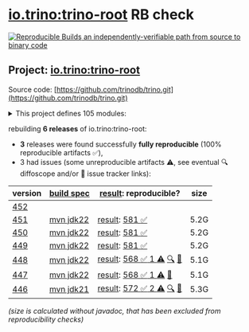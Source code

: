 [io.trino:trino-root](https://central.sonatype.com/artifact/io.trino/trino-root/versions) RB check
=======

[![Reproducible Builds](https://reproducible-builds.org/images/logos/rb.svg) an independently-verifiable path from source to binary code](https://reproducible-builds.org/)

## Project: [io.trino:trino-root](https://central.sonatype.com/artifact/io.trino/trino-root/versions)

Source code: [https://github.com/trinodb/trino.git](https://github.com/trinodb/trino.git)

<details><summary>This project defines 105 modules:</summary>

* [io.trino:trino-accumulo](https://central.sonatype.com/artifact/io.trino/trino-accumulo/451)
* [io.trino:trino-accumulo-iterators](https://central.sonatype.com/artifact/io.trino/trino-accumulo-iterators/451)
* [io.trino:trino-array](https://central.sonatype.com/artifact/io.trino/trino-array/451)
* [io.trino:trino-atop](https://central.sonatype.com/artifact/io.trino/trino-atop/451)
* [io.trino:trino-base-jdbc](https://central.sonatype.com/artifact/io.trino/trino-base-jdbc/451)
* [io.trino:trino-benchmark-queries](https://central.sonatype.com/artifact/io.trino/trino-benchmark-queries/451)
* [io.trino:trino-benchto-benchmarks](https://central.sonatype.com/artifact/io.trino/trino-benchto-benchmarks/451)
* [io.trino:trino-bigquery](https://central.sonatype.com/artifact/io.trino/trino-bigquery/451)
* [io.trino:trino-blackhole](https://central.sonatype.com/artifact/io.trino/trino-blackhole/451)
* [io.trino:trino-cache](https://central.sonatype.com/artifact/io.trino/trino-cache/451)
* [io.trino:trino-cassandra](https://central.sonatype.com/artifact/io.trino/trino-cassandra/451)
* [io.trino:trino-cli](https://central.sonatype.com/artifact/io.trino/trino-cli/451)
* [io.trino:trino-clickhouse](https://central.sonatype.com/artifact/io.trino/trino-clickhouse/451)
* [io.trino:trino-client](https://central.sonatype.com/artifact/io.trino/trino-client/451)
* [io.trino:trino-delta-lake](https://central.sonatype.com/artifact/io.trino/trino-delta-lake/451)
* [io.trino:trino-docs](https://central.sonatype.com/artifact/io.trino/trino-docs/451)
* [io.trino:trino-druid](https://central.sonatype.com/artifact/io.trino/trino-druid/451)
* [io.trino:trino-elasticsearch](https://central.sonatype.com/artifact/io.trino/trino-elasticsearch/451)
* [io.trino:trino-example-http](https://central.sonatype.com/artifact/io.trino/trino-example-http/451)
* [io.trino:trino-example-jdbc](https://central.sonatype.com/artifact/io.trino/trino-example-jdbc/451)
* [io.trino:trino-exchange-filesystem](https://central.sonatype.com/artifact/io.trino/trino-exchange-filesystem/451)
* [io.trino:trino-exchange-hdfs](https://central.sonatype.com/artifact/io.trino/trino-exchange-hdfs/451)
* [io.trino:trino-faulttolerant-tests](https://central.sonatype.com/artifact/io.trino/trino-faulttolerant-tests/451)
* [io.trino:trino-filesystem](https://central.sonatype.com/artifact/io.trino/trino-filesystem/451)
* [io.trino:trino-filesystem-azure](https://central.sonatype.com/artifact/io.trino/trino-filesystem-azure/451)
* [io.trino:trino-filesystem-cache-alluxio](https://central.sonatype.com/artifact/io.trino/trino-filesystem-cache-alluxio/451)
* [io.trino:trino-filesystem-gcs](https://central.sonatype.com/artifact/io.trino/trino-filesystem-gcs/451)
* [io.trino:trino-filesystem-manager](https://central.sonatype.com/artifact/io.trino/trino-filesystem-manager/451)
* [io.trino:trino-filesystem-s3](https://central.sonatype.com/artifact/io.trino/trino-filesystem-s3/451)
* [io.trino:trino-geospatial](https://central.sonatype.com/artifact/io.trino/trino-geospatial/451)
* [io.trino:trino-geospatial-toolkit](https://central.sonatype.com/artifact/io.trino/trino-geospatial-toolkit/451)
* [io.trino:trino-google-sheets](https://central.sonatype.com/artifact/io.trino/trino-google-sheets/451)
* [io.trino:trino-grammar](https://central.sonatype.com/artifact/io.trino/trino-grammar/451)
* [io.trino:trino-hdfs](https://central.sonatype.com/artifact/io.trino/trino-hdfs/451)
* [io.trino:trino-hive](https://central.sonatype.com/artifact/io.trino/trino-hive/451)
* [io.trino:trino-hive-formats](https://central.sonatype.com/artifact/io.trino/trino-hive-formats/451)
* [io.trino:trino-http-event-listener](https://central.sonatype.com/artifact/io.trino/trino-http-event-listener/451)
* [io.trino:trino-http-server-event-listener](https://central.sonatype.com/artifact/io.trino/trino-http-server-event-listener/451)
* [io.trino:trino-hudi](https://central.sonatype.com/artifact/io.trino/trino-hudi/451)
* [io.trino:trino-iceberg](https://central.sonatype.com/artifact/io.trino/trino-iceberg/451)
* [io.trino:trino-ignite](https://central.sonatype.com/artifact/io.trino/trino-ignite/451)
* [io.trino:trino-jdbc](https://central.sonatype.com/artifact/io.trino/trino-jdbc/451)
* [io.trino:trino-jmx](https://central.sonatype.com/artifact/io.trino/trino-jmx/451)
* [io.trino:trino-kafka](https://central.sonatype.com/artifact/io.trino/trino-kafka/451)
* [io.trino:trino-kinesis](https://central.sonatype.com/artifact/io.trino/trino-kinesis/451)
* [io.trino:trino-kudu](https://central.sonatype.com/artifact/io.trino/trino-kudu/451)
* [io.trino:trino-local-file](https://central.sonatype.com/artifact/io.trino/trino-local-file/451)
* [io.trino:trino-main](https://central.sonatype.com/artifact/io.trino/trino-main/451)
* [io.trino:trino-mariadb](https://central.sonatype.com/artifact/io.trino/trino-mariadb/451)
* [io.trino:trino-matching](https://central.sonatype.com/artifact/io.trino/trino-matching/451)
* [io.trino:trino-memory](https://central.sonatype.com/artifact/io.trino/trino-memory/451)
* [io.trino:trino-memory-context](https://central.sonatype.com/artifact/io.trino/trino-memory-context/451)
* [io.trino:trino-ml](https://central.sonatype.com/artifact/io.trino/trino-ml/451)
* [io.trino:trino-mongodb](https://central.sonatype.com/artifact/io.trino/trino-mongodb/451)
* [io.trino:trino-mysql](https://central.sonatype.com/artifact/io.trino/trino-mysql/451)
* [io.trino:trino-mysql-event-listener](https://central.sonatype.com/artifact/io.trino/trino-mysql-event-listener/451)
* [io.trino:trino-opa](https://central.sonatype.com/artifact/io.trino/trino-opa/451)
* [io.trino:trino-openlineage](https://central.sonatype.com/artifact/io.trino/trino-openlineage/451)
* [io.trino:trino-opensearch](https://central.sonatype.com/artifact/io.trino/trino-opensearch/451)
* [io.trino:trino-oracle](https://central.sonatype.com/artifact/io.trino/trino-oracle/451)
* [io.trino:trino-orc](https://central.sonatype.com/artifact/io.trino/trino-orc/451)
* [io.trino:trino-parquet](https://central.sonatype.com/artifact/io.trino/trino-parquet/451)
* [io.trino:trino-parser](https://central.sonatype.com/artifact/io.trino/trino-parser/451)
* [io.trino:trino-password-authenticators](https://central.sonatype.com/artifact/io.trino/trino-password-authenticators/451)
* [io.trino:trino-phoenix5](https://central.sonatype.com/artifact/io.trino/trino-phoenix5/451)
* [io.trino:trino-phoenix5-patched](https://central.sonatype.com/artifact/io.trino/trino-phoenix5-patched/451)
* [io.trino:trino-pinot](https://central.sonatype.com/artifact/io.trino/trino-pinot/451)
* [io.trino:trino-plugin-reader](https://central.sonatype.com/artifact/io.trino/trino-plugin-reader/451)
* [io.trino:trino-plugin-toolkit](https://central.sonatype.com/artifact/io.trino/trino-plugin-toolkit/451)
* [io.trino:trino-postgresql](https://central.sonatype.com/artifact/io.trino/trino-postgresql/451)
* [io.trino:trino-product-tests](https://central.sonatype.com/artifact/io.trino/trino-product-tests/451)
* [io.trino:trino-product-tests-groups](https://central.sonatype.com/artifact/io.trino/trino-product-tests-groups/451)
* [io.trino:trino-product-tests-launcher](https://central.sonatype.com/artifact/io.trino/trino-product-tests-launcher/451)
* [io.trino:trino-prometheus](https://central.sonatype.com/artifact/io.trino/trino-prometheus/451)
* [io.trino:trino-proxy](https://central.sonatype.com/artifact/io.trino/trino-proxy/451)
* [io.trino:trino-raptor-legacy](https://central.sonatype.com/artifact/io.trino/trino-raptor-legacy/451)
* [io.trino:trino-record-decoder](https://central.sonatype.com/artifact/io.trino/trino-record-decoder/451)
* [io.trino:trino-redis](https://central.sonatype.com/artifact/io.trino/trino-redis/451)
* [io.trino:trino-redshift](https://central.sonatype.com/artifact/io.trino/trino-redshift/451)
* [io.trino:trino-resource-group-managers](https://central.sonatype.com/artifact/io.trino/trino-resource-group-managers/451)
* [io.trino:trino-root](https://central.sonatype.com/artifact/io.trino/trino-root/451)
* [io.trino:trino-server](https://central.sonatype.com/artifact/io.trino/trino-server/451)
* [io.trino:trino-server-dev](https://central.sonatype.com/artifact/io.trino/trino-server-dev/451)
* [io.trino:trino-server-main](https://central.sonatype.com/artifact/io.trino/trino-server-main/451)
* [io.trino:trino-server-rpm](https://central.sonatype.com/artifact/io.trino/trino-server-rpm/451)
* [io.trino:trino-session-property-managers](https://central.sonatype.com/artifact/io.trino/trino-session-property-managers/451)
* [io.trino:trino-singlestore](https://central.sonatype.com/artifact/io.trino/trino-singlestore/451)
* [io.trino:trino-snowflake](https://central.sonatype.com/artifact/io.trino/trino-snowflake/451)
* [io.trino:trino-spi](https://central.sonatype.com/artifact/io.trino/trino-spi/451)
* [io.trino:trino-sqlserver](https://central.sonatype.com/artifact/io.trino/trino-sqlserver/451)
* [io.trino:trino-teradata-functions](https://central.sonatype.com/artifact/io.trino/trino-teradata-functions/451)
* [io.trino:trino-test-jdbc-compatibility-old-driver](https://central.sonatype.com/artifact/io.trino/trino-test-jdbc-compatibility-old-driver/451)
* [io.trino:trino-test-jdbc-compatibility-old-server](https://central.sonatype.com/artifact/io.trino/trino-test-jdbc-compatibility-old-server/451)
* [io.trino:trino-testing](https://central.sonatype.com/artifact/io.trino/trino-testing/451)
* [io.trino:trino-testing-containers](https://central.sonatype.com/artifact/io.trino/trino-testing-containers/451)
* [io.trino:trino-testing-kafka](https://central.sonatype.com/artifact/io.trino/trino-testing-kafka/451)
* [io.trino:trino-testing-resources](https://central.sonatype.com/artifact/io.trino/trino-testing-resources/451)
* [io.trino:trino-testing-services](https://central.sonatype.com/artifact/io.trino/trino-testing-services/451)
* [io.trino:trino-tests](https://central.sonatype.com/artifact/io.trino/trino-tests/451)
* [io.trino:trino-thrift](https://central.sonatype.com/artifact/io.trino/trino-thrift/451)
* [io.trino:trino-thrift-api](https://central.sonatype.com/artifact/io.trino/trino-thrift-api/451)
* [io.trino:trino-thrift-testing-server](https://central.sonatype.com/artifact/io.trino/trino-thrift-testing-server/451)
* [io.trino:trino-tpcds](https://central.sonatype.com/artifact/io.trino/trino-tpcds/451)
* [io.trino:trino-tpch](https://central.sonatype.com/artifact/io.trino/trino-tpch/451)
* [io.trino:trino-verifier](https://central.sonatype.com/artifact/io.trino/trino-verifier/451)
</details>

rebuilding **6 releases** of io.trino:trino-root:
- **3** releases were found successfully **fully reproducible** (100% reproducible artifacts :white_check_mark:),
- 3 had issues (some unreproducible artifacts :warning:, see eventual :mag: diffoscope and/or :memo: issue tracker links):

| version | [build spec](/BUILDSPEC.md) | [result](https://reproducible-builds.org/docs/jvm/): reproducible? | size |
| -- | --------- | ------ | -- |
| [452](https://central.sonatype.com/artifact/io.trino/trino-root/452/pom) | | | |
| [451](https://central.sonatype.com/artifact/io.trino/trino-root/451/pom) | [mvn jdk22](trino-451.buildspec) | [result](trino-root-451.buildinfo): [581 :white_check_mark: ](trino-root-451.buildcompare) | 5.2G |
| [450](https://central.sonatype.com/artifact/io.trino/trino-root/450/pom) | [mvn jdk22](trino-450.buildspec) | [result](trino-root-450.buildinfo): [581 :white_check_mark: ](trino-root-450.buildcompare) | 5.2G |
| [449](https://central.sonatype.com/artifact/io.trino/trino-root/449/pom) | [mvn jdk22](trino-449.buildspec) | [result](trino-root-449.buildinfo): [581 :white_check_mark: ](trino-root-449.buildcompare) | 5.2G |
| [448](https://central.sonatype.com/artifact/io.trino/trino-root/448/pom) | [mvn jdk22](trino-448.buildspec) | [result](trino-root-448.buildinfo): [568 :white_check_mark:  1 :warning:](trino-root-448.buildcompare) [:mag:](trino-root-448.diffoscope) [:memo:](https://github.com/trinodb/trino/pull/22135) | 5.1G |
| [447](https://central.sonatype.com/artifact/io.trino/trino-root/447/pom) | [mvn jdk22](trino-447.buildspec) | [result](trino-root-447.buildinfo): [568 :white_check_mark:  1 :warning:](trino-root-447.buildcompare) [:memo:](https://github.com/trinodb/trino/pull/21733) | 5.1G |
| [446](https://central.sonatype.com/artifact/io.trino/trino-root/446/pom) | [mvn jdk21](trino-446.buildspec) | [result](trino-root-446.buildinfo): [572 :white_check_mark:  2 :warning:](trino-root-446.buildcompare) [:mag:](trino-root-446.diffoscope) [:memo:](https://github.com/trinodb/trino/pull/21733) | 5.3G |

<i>(size is calculated without javadoc, that has been excluded from reproducibility checks)</i>
